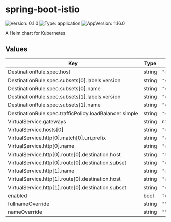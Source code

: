 # spring-boot-istio

![Version: 0.1.0](https://img.shields.io/badge/Version-0.1.0-informational?style=flat-square) ![Type: application](https://img.shields.io/badge/Type-application-informational?style=flat-square) ![AppVersion: 1.16.0](https://img.shields.io/badge/AppVersion-1.16.0-informational?style=flat-square)

A Helm chart for Kubernetes

## Values

| Key | Type | Default | Description |
|-----|------|---------|-------------|
| DestinationRule.spec.host | string | `"api.org.cluster.local"` |  |
| DestinationRule.spec.subsets[0].labels.version | string | `"v1"` |  |
| DestinationRule.spec.subsets[0].name | string | `"v1"` |  |
| DestinationRule.spec.subsets[1].labels.version | string | `"v2"` |  |
| DestinationRule.spec.subsets[1].name | string | `"v2"` |  |
| DestinationRule.spec.trafficPolicy.loadBalancer.simple | string | `"ROUND_ROBIN"` |  |
| VirtualService.gateways | string | `nil` |  |
| VirtualService.hosts[0] | string | `"org.cluster.local"` |  |
| VirtualService.http[0].match[0].uri.prefix | string | `"/api/v1"` |  |
| VirtualService.http[0].name | string | `"api-v1"` |  |
| VirtualService.http[0].route[0].destination.host | string | `"api.org.cluster.local"` |  |
| VirtualService.http[0].route[0].destination.subset | string | `"v1"` |  |
| VirtualService.http[1].name | string | `"api-v2"` |  |
| VirtualService.http[1].route[0].destination.host | string | `"api.org.cluster.local"` |  |
| VirtualService.http[1].route[0].destination.subset | string | `"v2"` |  |
| enabled | bool | `true` |  |
| fullnameOverride | string | `""` |  |
| nameOverride | string | `""` |  |
